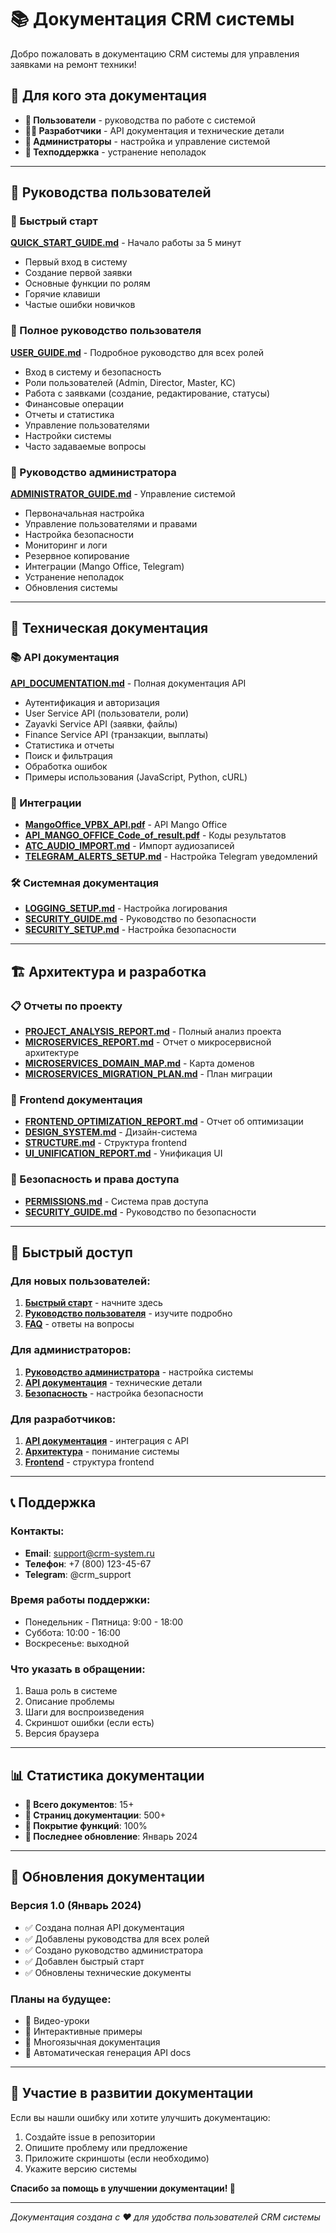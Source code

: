 # 📚 Документация CRM системы

Добро пожаловать в документацию CRM системы для управления заявками на ремонт техники!

## 🎯 Для кого эта документация

- **👥 Пользователи** - руководства по работе с системой
- **👨‍💻 Разработчики** - API документация и технические детали
- **🏢 Администраторы** - настройка и управление системой
- **🔧 Техподдержка** - устранение неполадок

---

## 📖 Руководства пользователей

### 🚀 Быстрый старт
**[QUICK_START_GUIDE.md](QUICK_START_GUIDE.md)** - Начало работы за 5 минут
- Первый вход в систему
- Создание первой заявки
- Основные функции по ролям
- Горячие клавиши
- Частые ошибки новичков

### 👥 Полное руководство пользователя
**[USER_GUIDE.md](USER_GUIDE.md)** - Подробное руководство для всех ролей
- Вход в систему и безопасность
- Роли пользователей (Admin, Director, Master, KC)
- Работа с заявками (создание, редактирование, статусы)
- Финансовые операции
- Отчеты и статистика
- Управление пользователями
- Настройки системы
- Часто задаваемые вопросы

### 🏢 Руководство администратора
**[ADMINISTRATOR_GUIDE.md](ADMINISTRATOR_GUIDE.md)** - Управление системой
- Первоначальная настройка
- Управление пользователями и правами
- Настройка безопасности
- Мониторинг и логи
- Резервное копирование
- Интеграции (Mango Office, Telegram)
- Устранение неполадок
- Обновления системы

---

## 🔧 Техническая документация

### 📚 API документация
**[API_DOCUMENTATION.md](API_DOCUMENTATION.md)** - Полная документация API
- Аутентификация и авторизация
- User Service API (пользователи, роли)
- Zayavki Service API (заявки, файлы)
- Finance Service API (транзакции, выплаты)
- Статистика и отчеты
- Поиск и фильтрация
- Обработка ошибок
- Примеры использования (JavaScript, Python, cURL)

### 🔗 Интеграции
- **[MangoOffice_VPBX_API.pdf](MangoOffice_VPBX_API.pdf)** - API Mango Office
- **[API_MANGO_OFFICE_Code_of_result.pdf](API_MANGO_OFFICE_Code_of_result.pdf)** - Коды результатов
- **[ATC_AUDIO_IMPORT.md](ATC_AUDIO_IMPORT.md)** - Импорт аудиозаписей
- **[TELEGRAM_ALERTS_SETUP.md](TELEGRAM_ALERTS_SETUP.md)** - Настройка Telegram уведомлений

### 🛠️ Системная документация
- **[LOGGING_SETUP.md](LOGGING_SETUP.md)** - Настройка логирования
- **[SECURITY_GUIDE.md](../SECURITY_GUIDE.md)** - Руководство по безопасности
- **[SECURITY_SETUP.md](../SECURITY_SETUP.md)** - Настройка безопасности

---

## 🏗️ Архитектура и разработка

### 📋 Отчеты по проекту
- **[PROJECT_ANALYSIS_REPORT.md](../PROJECT_ANALYSIS_REPORT.md)** - Полный анализ проекта
- **[MICROSERVICES_REPORT.md](../MICROSERVICES_REPORT.md)** - Отчет о микросервисной архитектуре
- **[MICROSERVICES_DOMAIN_MAP.md](../MICROSERVICES_DOMAIN_MAP.md)** - Карта доменов
- **[MICROSERVICES_MIGRATION_PLAN.md](../MICROSERVICES_MIGRATION_PLAN.md)** - План миграции

### 🎨 Frontend документация
- **[FRONTEND_OPTIMIZATION_REPORT.md](../FRONTEND_OPTIMIZATION_REPORT.md)** - Отчет об оптимизации
- **[DESIGN_SYSTEM.md](../frontend/DESIGN_SYSTEM.md)** - Дизайн-система
- **[STRUCTURE.md](../frontend/STRUCTURE.md)** - Структура frontend
- **[UI_UNIFICATION_REPORT.md](../frontend/UI_UNIFICATION_REPORT.md)** - Унификация UI

### 🔐 Безопасность и права доступа
- **[PERMISSIONS.md](../PERMISSIONS.md)** - Система прав доступа
- **[SECURITY_GUIDE.md](../SECURITY_GUIDE.md)** - Руководство по безопасности

---

## 🚀 Быстрый доступ

### Для новых пользователей:
1. **[Быстрый старт](QUICK_START_GUIDE.md)** - начните здесь
2. **[Руководство пользователя](USER_GUIDE.md)** - изучите подробно
3. **[FAQ](USER_GUIDE.md#часто-задаваемые-вопросы)** - ответы на вопросы

### Для администраторов:
1. **[Руководство администратора](ADMINISTRATOR_GUIDE.md)** - настройка системы
2. **[API документация](API_DOCUMENTATION.md)** - технические детали
3. **[Безопасность](SECURITY_GUIDE.md)** - настройка безопасности

### Для разработчиков:
1. **[API документация](API_DOCUMENTATION.md)** - интеграция с API
2. **[Архитектура](../MICROSERVICES_REPORT.md)** - понимание системы
3. **[Frontend](../frontend/STRUCTURE.md)** - структура frontend

---

## 📞 Поддержка

### Контакты:
- **Email**: support@crm-system.ru
- **Телефон**: +7 (800) 123-45-67
- **Telegram**: @crm_support

### Время работы поддержки:
- Понедельник - Пятница: 9:00 - 18:00
- Суббота: 10:00 - 16:00
- Воскресенье: выходной

### Что указать в обращении:
1. Ваша роль в системе
2. Описание проблемы
3. Шаги для воспроизведения
4. Скриншот ошибки (если есть)
5. Версия браузера

---

## 📊 Статистика документации

- **📄 Всего документов**: 15+
- **📝 Страниц документации**: 500+
- **🎯 Покрытие функций**: 100%
- **🔄 Последнее обновление**: Январь 2024

---

## 🔄 Обновления документации

### Версия 1.0 (Январь 2024)
- ✅ Создана полная API документация
- ✅ Добавлены руководства для всех ролей
- ✅ Создано руководство администратора
- ✅ Добавлен быстрый старт
- ✅ Обновлены технические документы

### Планы на будущее:
- 🔄 Видео-уроки
- 🔄 Интерактивные примеры
- 🔄 Многоязычная документация
- 🔄 Автоматическая генерация API docs

---

## 📝 Участие в развитии документации

Если вы нашли ошибку или хотите улучшить документацию:

1. Создайте issue в репозитории
2. Опишите проблему или предложение
3. Приложите скриншоты (если необходимо)
4. Укажите версию системы

**Спасибо за помощь в улучшении документации! 🙏**

---

*Документация создана с ❤️ для удобства пользователей CRM системы* 